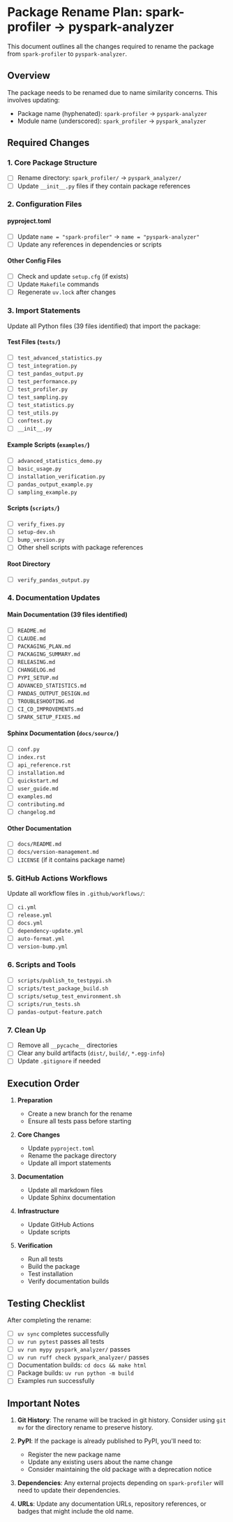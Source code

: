 # Package Rename Plan: spark-profiler → pyspark-analyzer

This document outlines all the changes required to rename the package from `spark-profiler` to `pyspark-analyzer`.

## Overview

The package needs to be renamed due to name similarity concerns. This involves updating:
- Package name (hyphenated): `spark-profiler` → `pyspark-analyzer`
- Module name (underscored): `spark_profiler` → `pyspark_analyzer`

## Required Changes

### 1. Core Package Structure

- [ ] Rename directory: `spark_profiler/` → `pyspark_analyzer/`
- [ ] Update `__init__.py` files if they contain package references

### 2. Configuration Files

#### pyproject.toml
- [ ] Update `name = "spark-profiler"` → `name = "pyspark-analyzer"`
- [ ] Update any references in dependencies or scripts

#### Other Config Files
- [ ] Check and update `setup.cfg` (if exists)
- [ ] Update `Makefile` commands
- [ ] Regenerate `uv.lock` after changes

### 3. Import Statements

Update all Python files (39 files identified) that import the package:

#### Test Files (`tests/`)
- [ ] `test_advanced_statistics.py`
- [ ] `test_integration.py`
- [ ] `test_pandas_output.py`
- [ ] `test_performance.py`
- [ ] `test_profiler.py`
- [ ] `test_sampling.py`
- [ ] `test_statistics.py`
- [ ] `test_utils.py`
- [ ] `conftest.py`
- [ ] `__init__.py`

#### Example Scripts (`examples/`)
- [ ] `advanced_statistics_demo.py`
- [ ] `basic_usage.py`
- [ ] `installation_verification.py`
- [ ] `pandas_output_example.py`
- [ ] `sampling_example.py`

#### Scripts (`scripts/`)
- [ ] `verify_fixes.py`
- [ ] `setup-dev.sh`
- [ ] `bump_version.py`
- [ ] Other shell scripts with package references

#### Root Directory
- [ ] `verify_pandas_output.py`

### 4. Documentation Updates

#### Main Documentation (39 files identified)
- [ ] `README.md`
- [ ] `CLAUDE.md`
- [ ] `PACKAGING_PLAN.md`
- [ ] `PACKAGING_SUMMARY.md`
- [ ] `RELEASING.md`
- [ ] `CHANGELOG.md`
- [ ] `PYPI_SETUP.md`
- [ ] `ADVANCED_STATISTICS.md`
- [ ] `PANDAS_OUTPUT_DESIGN.md`
- [ ] `TROUBLESHOOTING.md`
- [ ] `CI_CD_IMPROVEMENTS.md`
- [ ] `SPARK_SETUP_FIXES.md`

#### Sphinx Documentation (`docs/source/`)
- [ ] `conf.py`
- [ ] `index.rst`
- [ ] `api_reference.rst`
- [ ] `installation.md`
- [ ] `quickstart.md`
- [ ] `user_guide.md`
- [ ] `examples.md`
- [ ] `contributing.md`
- [ ] `changelog.md`

#### Other Documentation
- [ ] `docs/README.md`
- [ ] `docs/version-management.md`
- [ ] `LICENSE` (if it contains package name)

### 5. GitHub Actions Workflows

Update all workflow files in `.github/workflows/`:
- [ ] `ci.yml`
- [ ] `release.yml`
- [ ] `docs.yml`
- [ ] `dependency-update.yml`
- [ ] `auto-format.yml`
- [ ] `version-bump.yml`

### 6. Scripts and Tools

- [ ] `scripts/publish_to_testpypi.sh`
- [ ] `scripts/test_package_build.sh`
- [ ] `scripts/setup_test_environment.sh`
- [ ] `scripts/run_tests.sh`
- [ ] `pandas-output-feature.patch`

### 7. Clean Up

- [ ] Remove all `__pycache__` directories
- [ ] Clear any build artifacts (`dist/`, `build/`, `*.egg-info`)
- [ ] Update `.gitignore` if needed

## Execution Order

1. **Preparation**
   - Create a new branch for the rename
   - Ensure all tests pass before starting

2. **Core Changes**
   - Update `pyproject.toml`
   - Rename the package directory
   - Update all import statements

3. **Documentation**
   - Update all markdown files
   - Update Sphinx documentation

4. **Infrastructure**
   - Update GitHub Actions
   - Update scripts

5. **Verification**
   - Run all tests
   - Build the package
   - Test installation
   - Verify documentation builds

## Testing Checklist

After completing the rename:

- [ ] `uv sync` completes successfully
- [ ] `uv run pytest` passes all tests
- [ ] `uv run mypy pyspark_analyzer/` passes
- [ ] `uv run ruff check pyspark_analyzer/` passes
- [ ] Documentation builds: `cd docs && make html`
- [ ] Package builds: `uv run python -m build`
- [ ] Examples run successfully

## Important Notes

1. **Git History**: The rename will be tracked in git history. Consider using `git mv` for the directory rename to preserve history.

2. **PyPI**: If the package is already published to PyPI, you'll need to:
   - Register the new package name
   - Update any existing users about the name change
   - Consider maintaining the old package with a deprecation notice

3. **Dependencies**: Any external projects depending on `spark-profiler` will need to update their dependencies.

4. **URLs**: Update any documentation URLs, repository references, or badges that might include the old name.
